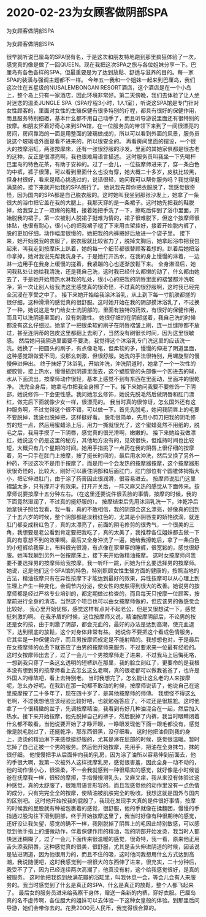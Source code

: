 # 2020-02-23为女顾客做阴部SPA



为女顾客做阴部SPA



为女顾客做阴部SPA


很早就听说巴厘岛的SPA很有名，于是这次和朋友特地跑到那里疯狂体验了一次，感觉真的像是做了一回QUEEN。现在我把这次SPA之旅与各位姐妹分享一下。巴厘岛有各色各样的SPA，但最重要是为了达到放鬆、舒适与滋养的目的。每一家SPA的装潢与强调主题都不一样。 今年五一我和一个姐妹一起来到巴厘岛，我们这次住在五星级的NUSALEMBONGAN RESORT酒店，这个酒店是在一个小岛上，整个岛上只有一家酒店，因此环境非常好。第二天傍晚，我们去体验了让人绝对迷恋的温柔JUNGLE SPA（SPA疗程3小时，1人1室），听说这SPA馆是专门针对女性顾客的，里面对女性的生殖保健有很多特别的疗程，都具有很好的保健作用，而且服务特别细緻，基本什幺都不用自己动手了，而且听导游说里面还有很特别的按摩。和朋友怀着好奇心来到SPA馆，在一位服务员的带领下来到了一间很漂亮的房间，房间靠海的一面是用整面的玻璃做成的，所以可以看到外面的风景，服务员说这个玻璃墙外面是看不进来的，所以很安全的。  再看房间里面的摆设，一个很大的按摩浴缸，两张按摩床，还有一张很舒服的沙发。里面的其她家俱都是很古老的这种。反正是很漂亮啊，我也很难用语言描述。  这时服务员叫我坐一下先喝杯巴里岛的特色花茶，有助于安神的。过了一会儿，一位按摩师进来了，穿一条白色的中裤，裤子很薄，可以看到里面什幺也没有穿，她大概二十多岁，皮肤比较黑，但身材很好，看来是精心挑选过的，说话很轻，她问我可以帮你服务吗？我觉得挺满意的，接下来就开始我的SPA旅行了。  她说我先帮你把衣服脱了，我感觉很奇怪，因为国内的SPA都是自己脱衣服的。这时她叫我坐到那张沙发上，她拿了一条很大的浴巾把它盖在我的大腿上，我那天穿的是一条裙子。这时她先把我的鞋脱掉，给我穿上了一双绵的拖鞋，接着她把手洗了一下，擦乾后伸到了浴巾里面，开始脱我的裙子，第一次被别人脱裙子挺难为情的，裙子很难脱下，但这个按摩师很体贴，也很有耐心，很小心的把我裙子褪了下来用衣架挂好，接着开始脱内裤了，脱的更加仔细，动作幅度很慢的，她把我的内裤捲好后放进一个袋子里。  接下来，她开始脱我的衣服了，脱衣服就比较省力了，脱掉文胸后，她拿起浴巾把我包起来，叫我走到按摩床上趴着，她的每一个细节都很替顾客着想的。趴着后她把浴巾拿掉，她对我说先帮我洗身子。于是她打开热水，在我的身上慢慢的淋着，一边淋一边用手在我身上缓慢的搓着，我紧蹦的心也逐渐放鬆下来。  全身淋湿后，她问我私处让她给我清洗，还是我自己洗，这时我已经什幺都懒的动了，什幺都由她去了，于是她开始用热水淋我的私处，很小心的把我的阴唇里面的褶皱都沖洗乾净，第一次让别人给我洗这里感觉真的很奇怪，不过真的很舒服啊，这时我已经完全沉浸在享受之中了。  接下来她开始给我涂沐浴乳，从上到下每一寸肌肤都搓的很仔细，这种滑滑的感觉真的很舒服。这时她开始在我的阴部摸沐浴乳了，不过换了一种，她说这是专门给女士洗阴部的，里面有独特的药效，有很好的保健作用，而且可以洗阴道里面的，没有刺激性。  她很仔细的在阴部搓着，我自己洗的时候都没有这幺仔细过。她拿了一把很柔软的刷子在阴唇褶皱上刷，连一丝缝隙都不放过，甚至连阴蒂的包皮这里都翻上去刷了，当然没有刷很长时间，因为这里很敏感。  然后她问我阴道里面要不要洗，我觉得这个沐浴乳专门洗这里的应该洗一洗。她换了一把圆头的刷子，有点像毛笔，但柔软的多，慢慢的伸进了阴道里面，这种感觉跟做爱不同，没那幺刺激，但很舒服。她洗的手法很特别，用螺旋型的慢慢伸进伸出。  终于抹好了沐浴乳，开始沖洗，沖洗阴道时，她拿了一个一次性的塑胶管，接上热水，慢慢插到阴道里面去，这个塑胶管的头部像一个凹进去的球，水从下面流出，按摩师动作很轻，基本上感觉不到有东西在里面动，里面冲的很乾净。  洗完全身后，她拿毛巾把我全身擦了一下。接下来她问我要不要修饰一下阴部，她说修饰一下会更性感。我问她怎幺修饰，她说先脱毛然后做阴唇和肛门漂红，做完后下面就像少女一样，很漂亮的。  我当时真的很惊讶，怎幺国外还有这种服务啊，不过觉得这个很不错，可以做一下。首先先脱毛，她问我阴唇上的毛要不要脱掉，我说也脱掉把，这样挺好看。  脱毛很简单，先用小剪刀把我的阴毛修剪的短一点，然后用蜜蜡涂上后，用力一撕就很光了，这个蜜蜡竟然不用纸的，脱毛之后，我用手摸了一下阴唇，感觉真的很光滑啊，嫩嫩的。  接下来她给我做漂红，她说这个药是这里的秘方，其他地方没有的，见效很快，但维持时间也比较短，大概只有几个星期的时间。她用手指挑了一点药在我的阴唇上很仔细的按摩着，另一只手在肛门上按摩，按了挺长时间的，最后用水沖洗，然后又换了另外一种药，不过这次不是用手按摩了，而是用一个会发热的按摩器按摩，这个按摩器形状很奇怪的，比较大，刚好可以裹住阴部和后面肛门，肛门部位有个圆锥体拇指大小，把它伸进肛门，由于涂了药膏因此很润滑，很容易进去。  按摩师说肛门这里褶皱太多，只有撑开才有效果。打开开关后，一阵又麻又热的感觉从下面传来。按摩师说要按摩十五分钟左右。（在这里还要说件很丢脸的事情，按摩的时候，我的下面竟然湿润了，不过真的挺舒服的）。  按摩结束后先用沐浴乳洗一下，沖乾净后她拿镜子照给我看，我一看，真的不敢相信，我的阴部会这幺漂亮，好像真的回到了十五六岁的时候，整个阴部都是淡粉红色的，尤其是小阴唇变的娇艳欲滴，就连肛门都变成粉红色了，真的太漂亮了，前面的阴毛修剪的很秀气，一个很美的三角，我想要是老公看到肯定要把我吃了，真的太美了，我推荐各位姐妹都去做一下真的有意想不到的效果啊。最后又全身沖洗了一遍，她给我擦乾后，拿了一条白色的小短裤给我穿上，布料很光很滑，有点像在家里穿的睡裤，很宽鬆的，感觉很舒服。她叫我躺到另外一张按摩床上，接下来开始做精油按摩。  这时女按摩师问我要不要选择男的按摩师给我按摩，我一听吓一跳，问她为什幺要选择男的按摩师。她说，这是他们这个SPA馆的特色，特别照顾女性生殖方面的健康的，按照当地的古法，精油按摩只有在异性按摩下才能达到最好的效果，异性按摩可以从心理上到生理上产生一种变化，会调节内分泌，使女性的皮肤得到很大的改善。她说男的按摩师都是经过严格专业培训的，都定期做过检查的，而且每天只按摩一位顾客，按摩前进行全身的清洁。当然这个项目也可以由女按摩师做的，但应该男的做感觉会比较好。  我心里开始忧郁，感觉这样有点对不起老公，但是又很想试一下，感觉挺刺激的啊。  在我矛盾的时候，这位按摩师又说，精油按摩阴部后，不论男的按还是女的按，由于刺激了阴部，都会充血的，最好的办法是达到高潮，使充血退下，达到彻底的放鬆，这个对身体非常有益。  她说你不要把这个看成色情服务，它其实是一种保健治疗，而且男按摩师规定是不能射精的。我想想也对，于是最后在女按摩师的怂恿下就答应了由男的按摩师来服务，不过要求来一位最有经验的。  这时女按摩师出去了，过了一会儿一个男按摩师走了进来，不过我马上后悔死咯，一想到我只穿了一条这幺透明的短裤趴在那里，我的脸立刻红了，更要命的是我根本没有想到男的按摩师看上去怎幺这幺老啊，真的很老都可以做我爸爸了，也许是外国人的缘故吧，看上去特别老。  当时我想完了，怎幺能让这幺老的人来按摩呢，怎幺办好呢。在我趴在那一动都不敢动的时候，按摩师说话了，他说自己在这里按摩按了二十多年了，现在四十岁了，是其他按摩师的师傅。  我想怪不得这幺老啊，不过我想他应该经验比较好吧，也就勉强答应了。不过还是很尴尬。这时他拿了一个很精緻的盆子，先调按摩精油，我看到有好几种油混合在一起，然后加入热水。接下来开始按摩，他先脱掉自己的裤子，然后脱掉了内裤，我当时眼睛闭着什幺都不敢看，当他说要开始了才睁开眼，一睁眼发现他下面一跟毛都没有，感觉像是脱毛脱过了，还挺乾净，那东西很黑，没仔细看。  这时他把油倒到我的身上，烫烫的精油淋下来感觉挺舒服的，尤其是淋在屁部的时候，感觉很温暖。暂时忘掉了自己正被一个男的服务。然后他开始按摩，先用手，把油在全身抹匀，抹的很仔细。  他慢慢把手从后面伸向我的乳房，因为涂了油所以容易伸到前面去，他的手很大啊，我第一次被外人这样抚摩乳房，感觉很害羞，因此全身一动不动的，他的动作很小心，很温柔，不一会我就感到一种很塌实的感觉，就好像是小时候爸爸在抚摩我一样，很轻的摩擦，手指慢慢滑乳头，又麻又痒，我从来没有体验过这种感觉，真的太舒服了，很难用语言形容的。而且我感觉他的动作里没有一点色情的成分，只有完完全全的按摩，使精油被肌肤完全的吸收。我想这就是国外与国内的区别吧。  这时他开始按我的屁股了，我现在发现手大真的是件很好事情，按摩的时候我的屁股就有种被包裹着的感觉，很舒服，他的手就像在揉麵团，慢慢的手指通过股沟往下滑到阴部，终于开始按摩这里了，我当时好像有种很期待的感觉，还好没让我失望，感觉的确不一样，我刚脱掉了阴唇上的毛因此特别敏感，可以感觉到他手指上的细微动作，伴着保健作用的精油，我的阴部开始发烫，我当时人都快迷迷糊糊了，过了一会儿下面传来很温暖的感觉，很奇特，我一看，原来他正用舌头添我阴唇，这种感觉真的很美，很舒服，尤其是舌头伸进阴道的时候，因该说是钻进阴道，因为他很用力的，而且不住的吸，这时他问我想用什幺方式达到高潮，我说随便吧，这时我感觉到一根很大的东西伸了进来，很充实，二十分钟后，我受不了了，因为已经连续两次高潮了，他真没有射，这个给我感觉很好，是真的被服务。  这时他把我抱到放满花瓣的浴缸里，叫我休息一会，等会儿会有人来服务的。我当时感觉到了什幺是真正的SPA，什幺是真正的放鬆，整个人都飞起来了。  最后女的服务员进来给我察干身体，赠送一条新的内裤，穿好衣服。巴厘岛真的名不虚传啊，各位胆大的姐妹可以去体验一下这种女皇般的体验。到那里后问导游，她们会带你去的。花费2000元人民币，我觉得很合算的。
            

